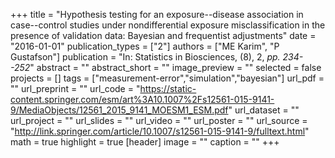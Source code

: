 +++
title = "Hypothesis testing for an exposure--disease association in case--control studies under nondifferential exposure misclassification in the presence of validation data: Bayesian and frequentist adjustments"
date = "2016-01-01"
publication_types = ["2"]
authors = ["ME Karim", "P Gustafson"]
publication = "In: Statistics in Biosciences, (8), 2, _pp. 234--252_"
abstract = ""
abstract_short = ""
image_preview = ""
selected = false
projects = []
tags = ["measurement-error","simulation","bayesian"]
url_pdf = ""
url_preprint = ""
url_code = "https://static-content.springer.com/esm/art%3A10.1007%2Fs12561-015-9141-9/MediaObjects/12561_2015_9141_MOESM1_ESM.pdf"
url_dataset = ""
url_project = ""
url_slides = ""
url_video = ""
url_poster = ""
url_source = "http://link.springer.com/article/10.1007/s12561-015-9141-9/fulltext.html"
math = true
highlight = true
[header]
image = ""
caption = ""
+++
